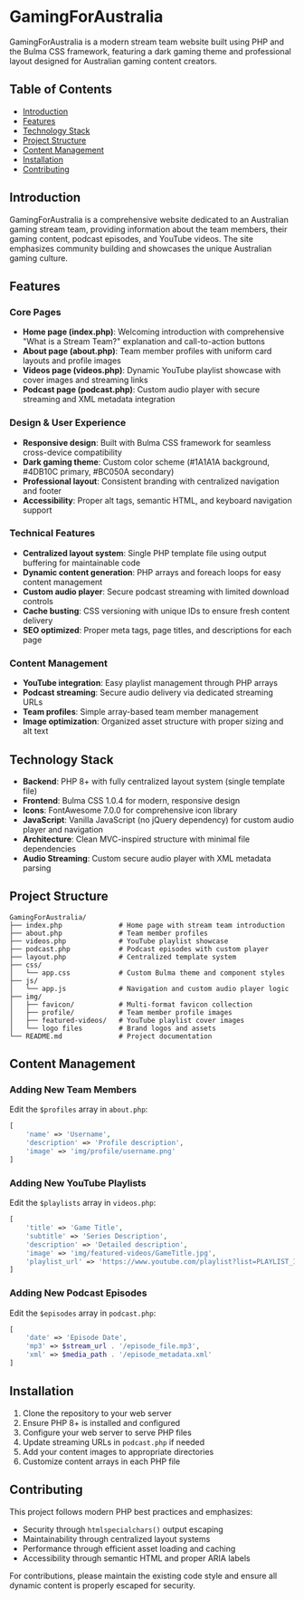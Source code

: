 # GamingForAustralia

GamingForAustralia is a modern stream team website built using PHP and the Bulma CSS framework, featuring a dark gaming theme and professional layout designed for Australian gaming content creators.

## Table of Contents

- [Introduction](#introduction)
- [Features](#features)
- [Technology Stack](#technology-stack)
- [Project Structure](#project-structure)
- [Content Management](#content-management)
- [Installation](#installation)
- [Contributing](#contributing)

## Introduction

GamingForAustralia is a comprehensive website dedicated to an Australian gaming stream team, providing information about the team members, their gaming content, podcast episodes, and YouTube videos. The site emphasizes community building and showcases the unique Australian gaming culture.

## Features

### Core Pages
- **Home page (index.php)**: Welcoming introduction with comprehensive "What is a Stream Team?" explanation and call-to-action buttons
- **About page (about.php)**: Team member profiles with uniform card layouts and profile images
- **Videos page (videos.php)**: Dynamic YouTube playlist showcase with cover images and streaming links
- **Podcast page (podcast.php)**: Custom audio player with secure streaming and XML metadata integration

### Design & User Experience
- **Responsive design**: Built with Bulma CSS framework for seamless cross-device compatibility
- **Dark gaming theme**: Custom color scheme (#1A1A1A background, #4DB10C primary, #BC050A secondary)
- **Professional layout**: Consistent branding with centralized navigation and footer
- **Accessibility**: Proper alt tags, semantic HTML, and keyboard navigation support

### Technical Features
- **Centralized layout system**: Single PHP template file using output buffering for maintainable code
- **Dynamic content generation**: PHP arrays and foreach loops for easy content management
- **Custom audio player**: Secure podcast streaming with limited download controls
- **Cache busting**: CSS versioning with unique IDs to ensure fresh content delivery
- **SEO optimized**: Proper meta tags, page titles, and descriptions for each page

### Content Management
- **YouTube integration**: Easy playlist management through PHP arrays
- **Podcast streaming**: Secure audio delivery via dedicated streaming URLs
- **Team profiles**: Simple array-based team member management
- **Image optimization**: Organized asset structure with proper sizing and alt text

## Technology Stack

- **Backend**: PHP 8+ with fully centralized layout system (single template file)
- **Frontend**: Bulma CSS 1.0.4 for modern, responsive design
- **Icons**: FontAwesome 7.0.0 for comprehensive icon library
- **JavaScript**: Vanilla JavaScript (no jQuery dependency) for custom audio player and navigation
- **Architecture**: Clean MVC-inspired structure with minimal file dependencies
- **Audio Streaming**: Custom secure audio player with XML metadata parsing

## Project Structure

```
GamingForAustralia/
├── index.php              # Home page with stream team introduction
├── about.php              # Team member profiles
├── videos.php             # YouTube playlist showcase
├── podcast.php            # Podcast episodes with custom player
├── layout.php             # Centralized template system
├── css/
│   └── app.css            # Custom Bulma theme and component styles
├── js/
│   └── app.js             # Navigation and custom audio player logic
├── img/
│   ├── favicon/           # Multi-format favicon collection
│   ├── profile/           # Team member profile images
│   ├── featured-videos/   # YouTube playlist cover images
│   └── logo files         # Brand logos and assets
└── README.md              # Project documentation
```

## Content Management

### Adding New Team Members
Edit the `$profiles` array in `about.php`:
```php
[
    'name' => 'Username',
    'description' => 'Profile description',
    'image' => 'img/profile/username.png'
]
```

### Adding New YouTube Playlists
Edit the `$playlists` array in `videos.php`:
```php
[
    'title' => 'Game Title',
    'subtitle' => 'Series Description',
    'description' => 'Detailed description',
    'image' => 'img/featured-videos/GameTitle.jpg',
    'playlist_url' => 'https://www.youtube.com/playlist?list=PLAYLIST_ID'
]
```

### Adding New Podcast Episodes
Edit the `$episodes` array in `podcast.php`:
```php
[
    'date' => 'Episode Date',
    'mp3' => $stream_url . '/episode_file.mp3',
    'xml' => $media_path . '/episode_metadata.xml'
]
```

## Installation

1. Clone the repository to your web server
2. Ensure PHP 8+ is installed and configured
3. Configure your web server to serve PHP files
4. Update streaming URLs in `podcast.php` if needed
5. Add your content images to appropriate directories
6. Customize content arrays in each PHP file

## Contributing

This project follows modern PHP best practices and emphasizes:
- Security through `htmlspecialchars()` output escaping
- Maintainability through centralized layout systems
- Performance through efficient asset loading and caching
- Accessibility through semantic HTML and proper ARIA labels

For contributions, please maintain the existing code style and ensure all dynamic content is properly escaped for security.
